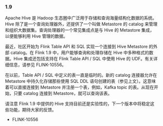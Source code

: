 
### 1.9

Apache Hive 是 Hadoop 生态圈中广泛用于存储和查询海量结构化数据的系统。Hive 除了是一个查询处理器外，还提供了一个叫做 Metastore 的 catalog 来管理和组织大数据集。查询处理器的一个常见集成点是与 Hive 的 Metastore 集成，以便能够利用 Hive 管理的数据。

最近，社区开始为 Flink Table API 和 SQL 实现一个连接到 Hive Metastore 的外部 catalog。在 Flink 1.9 中，用户能够查询和处理存储在 Hive 中多种格式的数据。Hive 集成还包括支持在 Flink Table API / SQL 中使用 Hive 的 UDF。有关详细信息，请参见 FLINK-10556。

在以前，Table API / SQL 中定义的表一直是临时的。新的 catalog 连接器允许在 Metastore 中持久化存储那些使用 SQL DDL 语句创建的表（参见上文）。这意味着可以直接连接到 Metastore 并注册一个表，例如，Kafka topic 的表。从现在开始，只要 catalog 连接到 Metastore，就可以查询该表。

请注意 Flink 1.9 中提供的 Hive 支持目前还是实验性的，下一个版本中将稳定这些功能，期待大家的反馈。


- FLINK-10556
